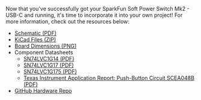 Now that you've successfully got your SparkFun Soft Power Switch Mk2 - USB-C and running, it's time to incorporate it into your own project! For more information, check out the resources below:

* [Schematic (PDF)](../assets/board_files/Soft_Power_Switch_USB-C_Schematic_V10.pdf)
* [KiCad Files (ZIP)](../assets/board_files/Soft_Power_Switch_USB-C_v10.zip)
* [Board Dimensions (PNG)](../assets/img/Soft_Power_Switch_USB-C-Board_Dimensions.png)
* Component Datasheets
    * [SN74LVC1G14 (PDF)](../assets/component_documentation/sn74lvc1g14.pdf)
    * [SN74LVC1G17 (PDF)](../assets/component_documentation/sn74lvc1g17.pdf)
    * [SN74LVC1G175 (PDF)](../assets/component_documentation/sn74lvc1g175.pdf)
    * [Texas Instrument Application Report: Push-Button Circuit SCEA048B (PDF)](../assets/component_documentation/TI_Push_Button_scea048b.pdf)
* [GitHub Hardware Repo](https://github.com/sparkfun/SparkFun_Soft_Power_Switch_USB-C)
